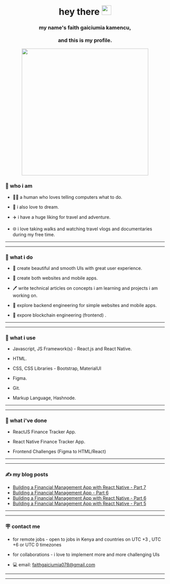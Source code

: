 <div id="header" align="center">
<h1>
  hey there
  <img src="https://media.giphy.com/media/hvRJCLFzcasrR4ia7z/giphy.gif" width="30px"/>
</h1>
<h3> my name's faith gaiciumia kamencu, <br/> <br/> and this is my profile.</h3>


</div>
<div align="center">
  <img src="https://media.giphy.com/media/L1R1tvI9svkIWwpVYr/giphy.gif" width="400"/>
</div>

### :unicorn: who i am

- :woman_technologist: a human who loves telling computers what to do.

- :thought_balloon: i also love to dream.

- :airplane: i have a huge liking for travel and adventure.

- :globe_with_meridians: i love taking walks and watching travel vlogs and documentaries during my free time.

---

---

### :unicorn: what i do

- :art: create beautiful and smooth UIs with great user experience.

- :dizzy: create both websites and mobile apps.

- :pen: write technical articles on concepts i am learning and projects i am working on.

- :seedling: explore backend engineering for simple websites and mobile apps.

- :seedling: expore blockchain engineering (frontend) .

---

---

### :unicorn: what i use

- Javascript, JS Framework(s) - React.js and React Native.

- HTML.

- CSS, CSS Libraries - Bootstrap, MaterialUI

- Figma.

- Git.

- Markup Language, Hashnode.

---

---

### :unicorn: what i've done

- ReactJS Finance Tracker App.

- React Native Finance Tracker App.

- Frontend Challenges (Figma to HTML/React)

---

---

### :writing_hand: my blog posts
<!-- BLOG-POST-LIST:START -->
- [Building a Financial Management App with React Native - Part 7](https://faithgaiciumia.hashnode.dev/building-a-financial-management-app-with-react-native-part-7)
- [Building a Financial Management App - Part 6](https://faithgaiciumia.hashnode.dev/building-a-financial-management-app-part-6)
- [Building a Financial Management App with React Native - Part 6](https://faithgaiciumia.hashnode.dev/building-a-financial-management-app-with-react-native-part-6)
- [Building a Financial Management App with React Native - Part 5](https://faithgaiciumia.hashnode.dev/building-a-financial-management-app-with-react-native-part-5)
<!-- BLOG-POST-LIST:END -->

---

---

### :placard: contact me
- for remote jobs - open to jobs in Kenya and countries on UTC +3 , UTC +6 or UTC 0 timezones

- for collaborations - i love to implement more and more challenging UIs

- :computer: email: faithgaiciumia078@gmail.com

---

---
